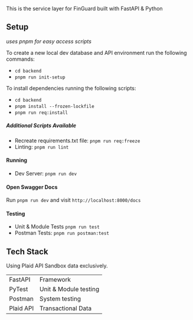 This is the service layer for FinGuard built with FastAPI & Python

## Setup

_uses pnpm for easy access scripts_

To create a new local dev database and API environment run the following commands:

- `cd backend`
- `pnpm run init-setup`

To install dependencies running the following scripts:

- `cd backend`
- `pnpm install --frozen-lockfile`
- `pnpm run req:install`

##### Additional Scripts Available

- Recreate requirements.txt file: `pnpm run req:freeze`
- Linting: `pnpm run lint`

#### Running

- Dev Server: `pnpm run dev`

#### Open Swagger Docs

Run `pnpm run dev` and visit `http://localhost:8000/docs`

#### Testing

- Unit & Module Tests `pnpm run test`
- Postman Tests: `pnpm run postman:test`

## Tech Stack

Using Plaid API Sandbox data exclusively.

|           |                       |
| --------- | --------------------- |
| FastAPI   | Framework             |
| PyTest    | Unit & Module testing |
| Postman   | System testing        |
| Plaid API | Transactional Data    |
